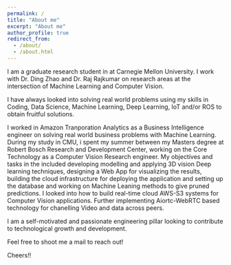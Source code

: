 ```yaml
---
permalink: /
title: "About me"
excerpt: "About me"
author_profile: true
redirect_from: 
  - /about/
  - /about.html
---
```


I am a graduate research student in at Carnegie Mellon University. I work with Dr. Ding Zhao and Dr. Raj Rajkumar on research areas at the intersection of Machine Learning and Computer Vision.

I have always looked into solving real world problems using my skills in Coding, Data Science, Machine Learning, Deep Learning, IoT and/or ROS to obtain fruitful solutions.

I worked in Amazon Tranporation Analytics as a Business Intelligence engineer on solving real world business problems with Machine Learning. During my study in CMU, i spent my summer between my Masters degree at Robert Bosch Research and Development Center, working on the Core Technology as a Computer Vision Research engineer. My objectives and tasks in the included developing modelling and applying 3D vision Deep learning techniques, designing a Web App for visualizing the results, building the cloud infrastructure for deploying the application and setting up the database and  working on Machine Leaning methods to give pruned predictions. I looked into how to build real-time cloud AWS-S3 systems for Computer Vision applications. Further implementing Aiortc-WebRTC based technology for chanelling Video and data across peers.

I am a self-motivated and passionate engineering pillar looking to contribute to technological growth and development.

Feel free to shoot me a mail to reach out!

Cheers!!


<!--

During my undergraduate degree in MIT Manipal, I was part of building India's first 4 seater solar electric vehicle for a period of 2 years in MIT Manipal. 
I also worked as a Research Engineer in a startup Ashva Electronic Motorsports where I worked on Self-balacing hardware with matlab modeling analytics. And reinforcement Learning software for control.

I work to make robots see, recognize, think and understand.
And to apply skills with CS and data to solve real world problems. 
Check out my published work, Projects and CV.

Manoj is a graduate research student in at Carnegie Mellon University. He works with Dr. Ding Zhao and Dr. Raj Rajkumar on research areas at the intersection of Machine Learning and Computer Vision.

He has always looked into solving real world problems using his skills in Programming, M.L, IoT and ROS to obtain fruitful robotics solutions.

During he undergraduate degree in MIT Manipal, he was part of building India's first 4 seater solar electric vehicle for a period of 2 years in MIT Manipal. 
He also worked as a Research Engineer in a startup Ashva Electronic Motorsports where he worked on Self-balacing hardware with matlab modeling analytics. And reinforcement Learning software for control.
He later worked in Amazon Tranporation Analytics as a Business Intelligence engineer. 

He spent his summer quarter in Robert Bosch Research and Development Center in the Core Technology as a Computer Vision Research engineer. His objectives and tasks in the internship included developing modelling and applying 3D vision Deep learning techniques, designing a Web App for visualizing the results, building the cloud infrastructure for deploying the application and setting up the database and  working on Machine Leaning methods to give pruned predictions. He looked into how to build real-time cloud AWS-S3 systems for Computer Vision applications.

Manoj tries to make robots see, recognize, think and understand.
Check out his published work, Projects and CV.
-->

